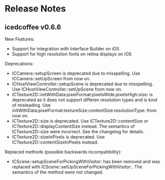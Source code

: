 Release Notes
=============

icedcoffee v0.6.6
-----------------

New Features:
* Support for integration with Interface Builder on iOS
* Support for high resolution fonts on retina displays on iOS

Deprecations:
* ICCamera::setupScreen is deprecated due to misspelling. Use ICCamera::setUpScreen from now on.
* ICHostViewController::setupScene is deprecated due to misspelling. Use
  ICHostViewController::setUpScene from now on.
* ICTexture2D::initWithData:pixelFormat:pixelsWide:pixelsHigh:size: is deprecated as it does not
  support differen resolution types and is kind of misleading. Use
  initWithData:pixelFormat:textureSize:contentSize:resolutionType: from now on.
* ICTexture2D::size is deprecated. Use ICTexture2D::contentSize or ICTexture2D::displayContentSize
  instead. The semantics of ICTexture2D::size were incorrect. See the changelog for details.
* ICTexture2D::sizeInPixels is deprecated. Use ICTexture2D::contentSizeInPixels instead.

Replaced methods (possible backwards incompatibility):
* ICScene::setupSceneForPickingWithVisitor: has been removed and was replaced with
  ICScene::setUpSceneForPickingWithVisitor:. The semantics of the method were not changed.